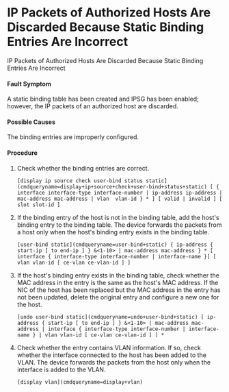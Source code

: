 IP Packets of Authorized Hosts Are Discarded Because Static Binding Entries Are Incorrect
=========================================================================================

IP Packets of Authorized Hosts Are Discarded Because Static Binding Entries Are Incorrect

#### Fault Symptom

A static binding table has been created and IPSG has been enabled; however, the IP packets of an authorized host are discarded.

#### Possible Causes

The binding entries are improperly configured.


#### Procedure

1. Check whether the binding entries are correct.
   
   
   ```
   [display ip source check user-bind status static](cmdqueryname=display+ip+source+check+user-bind+status+static) [ { interface interface-type interface-number | ip-address ip-address | mac-address mac-address | vlan  vlan-id } * ] [ valid | invalid ] [ slot slot-id ]
   ```
2. If the binding entry of the host is not in the binding table, add the host's binding entry to the binding table. The device forwards the packets from a host only when the host's binding entry exists in the binding table.
   
   
   ```
   [user-bind static](cmdqueryname=user-bind+static) { ip-address { start-ip [ to end-ip ] } &<1-10> | mac-address mac-address } * [ interface { interface-type interface-number | interface-name }] [ vlan vlan-id [ ce-vlan ce-vlan-id ] ]
   ```
3. If the host's binding entry exists in the binding table, check whether the MAC address in the entry is the same as the host's MAC address. If the NIC of the host has been replaced but the MAC address in the entry has not been updated, delete the original entry and configure a new one for the host.
   
   
   ```
   [undo user-bind static](cmdqueryname=undo+user-bind+static) [ ip-address { start-ip [ to end-ip ] } &<1-10> | mac-address mac-address | interface { interface-type interface-number | interface-name } | vlan vlan-id [ ce-vlan ce-vlan-id ] ] *
   ```
4. Check whether the entry contains VLAN information. If so, check whether the interface connected to the host has been added to the VLAN. The device forwards the packets from the host only when the interface is added to the VLAN.
   
   
   ```
   [display vlan](cmdqueryname=display+vlan)
   ```